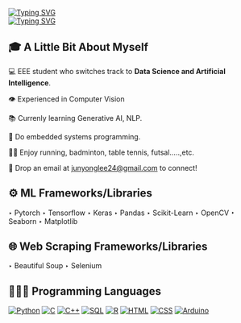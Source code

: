 [![Typing SVG](https://readme-typing-svg.demolab.com?font=Handjet&weight=900&size=50&duration=5000&pause=260&color=000000&center=true&vCenter=true&width=1000&height=50&separator=%3C&lines=Hello+there+I+am+Jun+Yong+;%29)](https://git.io/typing-svg)  
[![Typing SVG](https://readme-typing-svg.demolab.com?font=Handjet&weight=600&size=30&duration=5000&pause=340&color=000000&center=true&vCenter=true&width=990&height=30&lines=From+Nanyang+Technological+University)](https://git.io/typing-svg)  

## 🎓 A Little Bit About Myself
💻 EEE student who switches track to __Data Science and Artificial Intelligence__.  

👁 Experienced in Computer Vision

📚 Currenly learning Generative AI, NLP.    

🤖 Do embedded systems programming.    

🏃‍♂️ Enjoy running, badminton, table tennis, futsal.....,etc.  

📧 Drop an email at junyonglee24@gmail.com to connect!  

## ⚙️ ML Frameworks/Libraries
‣ Pytorch  ‣ Tensorflow  ‣ Keras  ‣ Pandas  ‣ Scikit-Learn  ‣ OpenCV  ‣ Seaborn  ‣ Matplotlib  

## 🌐 Web Scraping Frameworks/Libraries
‣ Beautiful Soup  ‣ Selenium 

## 👩🏻‍💻 Programming Languages
[![Python](https://img.shields.io/badge/-Python-3776AB?logo=python&logoColor=white&style=flat)](https://www.python.org/) 
[![C](https://img.shields.io/badge/-C-00599C?logo=c&logoColor=white&style=flat)](https://en.wikipedia.org/wiki/C_(programming_language))
[![C++](https://img.shields.io/badge/-C++-00599C?logo=c%2B%2B&logoColor=white&style=flat)](https://en.wikipedia.org/wiki/C%2B%2B)
[![SQL](https://img.shields.io/badge/-SQL-4479A1?logo=postgresql&logoColor=white&style=flat)](https://www.postgresql.org/)
[![R](https://img.shields.io/badge/-R-276DC3?logo=r&logoColor=white&style=flat)](https://www.r-project.org/)
[![HTML](https://img.shields.io/badge/-HTML-E34F26?logo=html5&logoColor=white&style=flat)](https://developer.mozilla.org/en-US/docs/Web/HTML)
[![CSS](https://img.shields.io/badge/-CSS-1572B6?logo=css3&logoColor=white&style=flat)](https://developer.mozilla.org/en-US/docs/Web/CSS)
[![Arduino](https://img.shields.io/badge/-Arduino-00979D?logo=arduino&logoColor=white&style=flat)](https://www.arduino.cc/)
